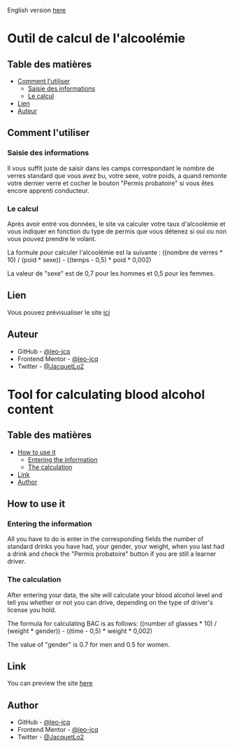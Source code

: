 English version [here](#tool-for-calculating-blood-alcohol-content)

# Outil de calcul de l'alcoolémie

## Table des matières

- [Comment l'utiliser](#comment-lutiliser)
  - [Saisie des informations](#saisie-des-informations)
  - [Le calcul](#le-calcul)
- [Lien](#lien)
- [Auteur](#auteur)

## Comment l'utiliser

### Saisie des informations

Il vous suffit juste de saisir dans les camps correspondant le nombre de verres standard que vous avez bu, votre sexe, votre poids, a quand remonte votre dernier verre et cocher le bouton "Permis probatoire" si vous êtes encore apprenti conducteur.

### Le calcul

Après avoir entré vos données, le site va calculer votre taux d'alcoolémie et vous indiquer en fonction du type de permis que vous détenez si oui ou non vous pouvez prendre le volant.

La formule pour calculer l'alcoolémie est la suivante :
((nombre de verres * 10) / (poid * sexe)) - ((temps - 0,5) * poid * 0,002)

La valeur de "sexe" est de 0,7 pour les hommes et 0,5 pour les femmes.


## Lien

Vous pouvez prévisualiser le site [ici](https://leo-jcq.github.io/outil-calcul-alcoolemie/)


## Auteur

- GitHub - [@leo-jcq](https://github.com/leo-jcq)
- Frontend Mentor - [@leo-jcq](https://www.frontendmentor.io/profile/leo-jcq)
- Twitter - [@JacquetLo2](https://twitter.com/JacquetLo2)


# Tool for calculating blood alcohol content

## Table des matières

- [How to use it](#how-to-use-it)
  - [Entering the information](#entering-the-information)
  - [The calculation](#the-calculation)
- [Link](#link)
- [Author](#author)

## How to use it

### Entering the information

All you have to do is enter in the corresponding fields the number of standard drinks you have had, your gender, your weight, when you last had a drink and check the "Permis probatoire" button if you are still a learner driver.

### The calculation

After entering your data, the site will calculate your blood alcohol level and tell you whether or not you can drive, depending on the type of driver's license you hold.

The formula for calculating BAC is as follows:
((number of glasses * 10) / (weight * gender)) - ((time - 0,5) * weight * 0,002)

The value of "gender" is 0.7 for men and 0.5 for women.

## Link

You can preview the site [here](https://leo-jcq.github.io/outil-calcul-alcoolemie/)


## Author

- GitHub - [@leo-jcq](https://github.com/leo-jcq)
- Frontend Mentor - [@leo-jcq](https://www.frontendmentor.io/profile/leo-jcq)
- Twitter - [@JacquetLo2](https://twitter.com/JacquetLo2)